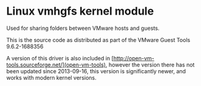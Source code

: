 # Linux vmhgfs kernel module

Used for sharing folders between VMware hosts and guests.

This is the source code as distributed as part of the VMware Guest Tools 9.6.2-1688356

A version of this driver is also included in
[http://open-vm-tools.sourceforge.net/](open-vm-tools), however the version
there has not been updated since 2013-09-16, this version is significantly
newer, and works with modern kernel versions.
